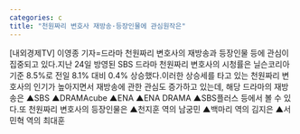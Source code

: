 ```yaml
---
categories: c
title: "천원짜리 변호사 재방송·등장인물에 관심원작은"
---
```

[내외경제TV] 이영종 기자=드라마 천원짜리 변호사의 재방송과 등장인물 등에 관심이 집중되고 있다.지난 24일 방영된 SBS 드라마 천원짜리 변호사의 시청률은 닐슨코리아 기준 8.5%로 전일 8.1% 대비 0.4% 상승했다.이러한 상승세를 타고 있는 천원짜리 변호사의 인기가 높아지면서 재방송에 관한 관심도 증가하고 있는데, 해당 드라마의 재방송은 ▲SBS ▲DRAMAcube ▲ENA ▲ENA DRAMA ▲SBS플러스 등에서 볼 수 있다.또 천원짜리 변호사의 등장인물은 ▲천지훈 역의 남궁민 ▲백마리 역의 김지은 ▲서민혁 역의 최대훈